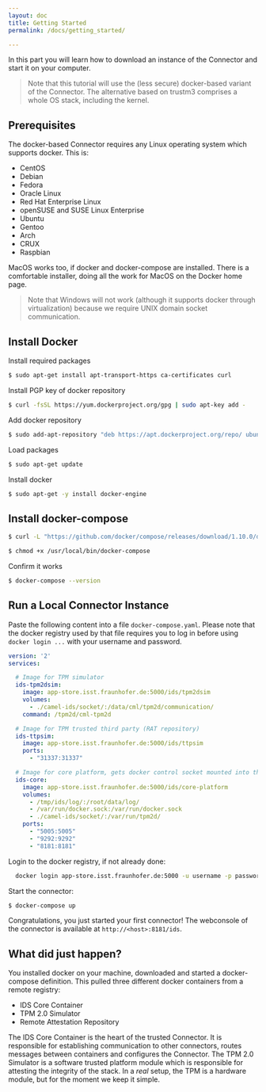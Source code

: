 ```yaml
---
layout: doc
title: Getting Started
permalink: /docs/getting_started/

---
```


In this part you will learn how to download an instance of the Connector and start it on your computer.

> Note that this tutorial will use the (less secure) docker-based variant of the Connector. The alternative based on trustm3 comprises a whole OS stack, including the kernel.


## Prerequisites

The docker-based Connector requires any Linux operating system which supports docker. This is:

  - CentOS
  - Debian
  - Fedora
  - Oracle Linux
  - Red Hat Enterprise Linux
  - openSUSE and SUSE Linux Enterprise
  - Ubuntu
  - Gentoo
  - Arch
  - CRUX
  - Raspbian

MacOS works too, if docker and docker-compose are installed. There is a comfortable installer, doing all the work for MacOS on the Docker home page.

> Note that Windows will not work (although it supports docker through virtualization) because we require UNIX domain socket communication.


## Install Docker

Install required packages

``` bash
$ sudo apt-get install apt-transport-https ca-certificates curl
```

Install PGP key of docker repository

``` bash
$ curl -fsSL https://yum.dockerproject.org/gpg | sudo apt-key add -
```

Add docker repository

``` bash
$ sudo add-apt-repository "deb https://apt.dockerproject.org/repo/ ubuntu-$(lsb_release -cs) main"
```

Load packages

``` bash
$ sudo apt-get update
```

Install docker

``` bash
$ sudo apt-get -y install docker-engine
```

## Install docker-compose

``` bash
$ curl -L "https://github.com/docker/compose/releases/download/1.10.0/docker-compose-$(uname -s)-$(uname -m)" -o /usr/local/bin/docker-compose
```

``` bash
$ chmod +x /usr/local/bin/docker-compose
```

Confirm it works

``` bash
$ docker-compose --version
```

## Run a Local Connector Instance

Paste the following content into a file `docker-compose.yaml`. Please note that the docker registry used by that file requires you to log in before using `docker login ...` with your username and password.

``` yaml
version: '2'
services:

  # Image for TPM simulator
  ids-tpm2dsim:
    image: app-store.isst.fraunhofer.de:5000/ids/tpm2dsim
    volumes:
      - ./camel-ids/socket/:/data/cml/tpm2d/communication/
    command: /tpm2d/cml-tpm2d

  # Image for TPM trusted third party (RAT repository)
  ids-ttpsim:      
    image: app-store.isst.fraunhofer.de:5000/ids/ttpsim
    ports:
      - "31337:31337"

  # Image for core platform, gets docker control socket mounted into the image
  ids-core:
    image: app-store.isst.fraunhofer.de:5000/ids/core-platform
    volumes:
      - /tmp/ids/log/:/root/data/log/
      - /var/run/docker.sock:/var/run/docker.sock
      - ./camel-ids/socket/:/var/run/tpm2d/
    ports:
      - "5005:5005"
      - "9292:9292"
      - "8181:8181"

```

Login to the docker registry, if not already done:
```bash
  docker login app-store.isst.fraunhofer.de:5000 -u username -p password
```
Start the connector:

```bash
$ docker-compose up
```

Congratulations, you just started your first connector! The webconsole of the connector is available at `http://<host>:8181/ids`.

## What did just happen?

You installed docker on your machine, downloaded and started a docker-compose definition. This pulled three different docker containers from a remote registry:

* IDS Core Container
* TPM 2.0 Simulator
* Remote Attestation Repository

The IDS Core Container is the heart of the trusted Connector. It is responsible for establishing communication to other connectors, routes messages between containers and configures the Connector.
The TPM 2.0 Simulator is a software trusted platform module which is responsible for attesting the integrity of the stack. In a _real_ setup, the TPM is a hardware module, but for the moment we keep it simple.
